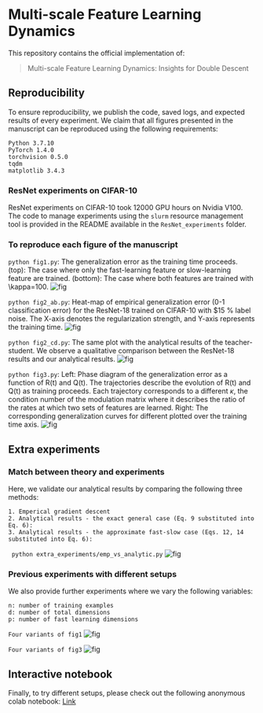 # Multi-scale Feature Learning Dynamics

This repository contains the official implementation of:
> Multi-scale Feature Learning Dynamics: Insights for Double Descent

## Reproducibility
To ensure reproducibility, we publish the code, saved logs, and expected results of every experiment.
We claim that all figures presented in the manuscript can be reproduced using the following requirements:
```
Python 3.7.10
PyTorch 1.4.0
torchvision 0.5.0
tqdm
matplotlib 3.4.3
```

### ResNet experiments on CIFAR-10
ResNet experiments on CIFAR-10 took 12000 GPU hours on Nvidia V100. The code to manage experiments using the  ```slurm``` resource management tool is provided in the README available in the ```ResNet_experiments``` folder.

### To reproduce each figure of the manuscript
```python fig1.py```:
 The generalization error as the training time proceeds. (top): The case where only the fast-learning feature or slow-learning feature are trained. (bottom): The case where both features are trained with \kappa=100.
![fig](/expected_results/fig1.png)

```python fig2_ab.py```:
Heat-map of empirical generalization error (0-1 classification error) for the ResNet-18 trained on CIFAR-10 with $15 % label noise. The X-axis denotes the regularization strength, and Y-axis represents the training time.
![fig](/expected_results/fig2_ab.png)

```python fig2_cd.py```:
The same plot with the analytical results of the teacher-student. We observe a qualitative comparison between the ResNet-18 results and our analytical results.
![fig](/expected_results/fig2_cd.png)


```python fig3.py```:
Left: Phase diagram of the generalization error as a function of R(t) and Q(t). The trajectories describe the evolution of R(t) and Q(t) as training proceeds. Each trajectory corresponds to a different  $\kappa$, the condition number of the modulation matrix where it describes the ratio of the rates at which two sets of features are learned.
Right: The corresponding generalization curves for different plotted over the training time axis.
![fig](/expected_results/fig3.png)


## Extra experiments

### Match between theory and experiments
Here, we validate our analytical results by comparing the following three methods:
```
1. Emperical gradient descent
2. Analytical results - the exact general case (Eq. 9 substituted into Eq. 6):
3. Analytical results - the approximate fast-slow case (Eqs. 12, 14 substituted into Eq. 6):
```

``` python extra_experiments/emp_vs_analytic.py```
![fig](/extra_experiments/emp_vs_analytic.png)

### Previous experiments with different setups

We also provide further experiments where we vary the following variables:

```
n: number of training examples
d: number of total dimensions
p: number of fast learning dimensions
```

```Four variants of fig1```
![fig](/extra_experiments/variants_of_fig1.png)


```Four variants of fig3```
![fig](/extra_experiments/variants_of_fig3.png)


## Interactive notebook
Finally, to try different setups, please check out the following anonymous colab notebook: [Link](https://colab.research.google.com/drive/10UHRBnIa2V8uwBWXd5W_-ZhKKSh2OPy7?usp=sharing)
